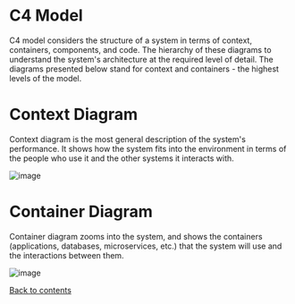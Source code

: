 # C4 Model

C4 model considers the structure of a system in terms of context, containers, components, and code. The hierarchy of these diagrams to understand the system's architecture at the required level of detail. The diagrams presented below stand for context and containers - the highest levels of the model.

# Context Diagram

Context diagram is the most general description of the system's performance. It shows how the system fits into the environment in terms of the people who use it and the other  systems it interacts with.

![image](https://user-images.githubusercontent.com/58341842/151175554-8490f88d-bae3-4a9b-a46b-6bbd0a7a1273.png)

# Container Diagram

Container diagram zooms into the system, and shows the containers (applications, databases, microservices, etc.) that the system will use and the interactions between them.

![image](https://user-images.githubusercontent.com/58341842/151175788-1a753ccc-77f3-48e4-973b-38bf5ac6a912.png)

[Back to contents](../README.md)
